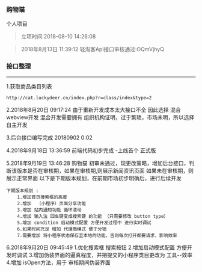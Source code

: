 ### 购物猫 
个人项目

>立项时间:2018-08-10 14:26:08


>2018年8月13日 11:39:12 轻淘客Api接口审核通过:OQmVjhyQ 


### 接口整理
--------------------------------------------------
1.获取商品类目列表
```
http://cat.luckydeer.cn/index.php?r=class/index&type=2
```


2.2018年8月20日 09:17:24  由于重新开发成本太大接口不全
因此选择 混合webview开发
混合开发需要拥有 组织机构证明，过于繁琐，市场未明，所以选择自主开发


3.后台接口编写完成
20180902 0:02


4.2018年9月18日 13:36:59
前端代码初步完成 -上线首个 正式版


5.2018年9月19日 13:46:28
购物猫 初审未通过，现更改策略，增加后台接口，判断该版本是否在审核期，如果在审核期,则展示新闻资讯页面
如果未在审核期，则展示正常界面
	以下是下期版本规划，在前期市场初步明确后，进行后续开发
	
```
下期版本规划 :
	1.增加首页搜索框的高度
	2.增加  （小程序）页面分享功能
	3.增加 站内通知功能 循环滚动
	4.增加 输入法 回车键变成搜索键 的功能 （只需要修改 button type）
	5.增加 condition 启动模式配置 方便开发过程中 进行实时调试
	6.如果时间充足 增加 代理商模式 便于分销
	7.需要增加 将小程序状态保存至本地的功能，否则每次打开都要请求，影响效率
```



6.2018年9月20日 09:45:49
	1.优化搜索框 搜索按钮
	2.增加启动模式配置 方便开发时调试
	3.增加伪装界面的逼真程度，并把提交的小程序类目更改为 工具--效率
	4.增加 isOpen方法，用于 审核期间伪装界面
	

	
